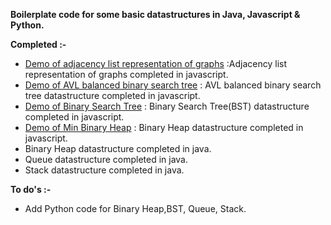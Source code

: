 <html>
<body>
<p><strong>Boilerplate code for some basic datastructures in Java, Javascript &amp; Python.</strong></p>

<p><strong>Completed :-</strong></p>

<ul>
	<li data-empty="true"><a href="https://vaibhavajaygupta.github.io/boilerplate-data-structure/graph/javascript/graph.html" target="_blank">Demo of adjacency list representation of graphs</a> :Adjacency list representation of graphs completed in javascript.</li>
	<li data-empty="true"><a href="https://vaibhavajaygupta.github.io/boilerplate-data-structure/avltree/javascript/AvlTree.html" target="_blank">Demo of AVL balanced binary search tree</a> : AVL balanced binary search tree datastructure completed in javascript.</li>
	<li data-empty="true"><a href="https://vaibhavajaygupta.github.io/boilerplate-data-structure/binarysearchtree/javascript/BinarySearchTree.html" target="_blank">Demo of Binary Search Tree</a> : Binary Search Tree(BST) datastructure completed in javascript.</li>
	<li data-empty="true"><a href="https://vaibhavajaygupta.github.io/boilerplate-data-structure/binaryheap/javascript/BinaryMinHeap.html" target="_blank">Demo of Min Binary Heap</a> : Binary Heap datastructure completed in javascript.</li>
	<li data-empty="true">Binary Heap datastructure completed in java.</li>
	<li data-empty="true">Queue datastructure completed in java.</li>
	<li data-empty="true">Stack datastructure completed in java.</li>

</ul>

<p><strong>To do's :-</strong></p>

<ul>
	<li>Add Python code for Binary Heap,BST, Queue, Stack.</li>
</ul>


</body>
</html>
